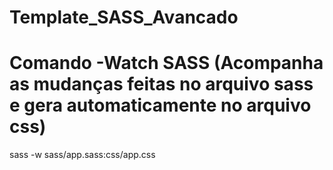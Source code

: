 # Template_SASS_Avancado

# Comando -Watch SASS (Acompanha as mudanças feitas no arquivo sass e gera automaticamente no arquivo css)
sass -w sass/app.sass:css/app.css